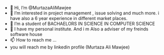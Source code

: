 - 👋 Hi, I’m @MurtazaAliMawjee
- 👀 I’m interested in project management , issue solving and much more. i have also a 6 year experience in different market places. 
- 🌱 I’m a student of BACHAELORS IN SCIENCE IN COMPUTER SCIENCE
- 💞️ I have my personal institute. And i m Also a adviser of my freinds software house
- 📫 How to reach me ...
- you will reach me by linkedin profile (Murtaza Ali Mawjee)

<!---
MurtazaAliMawjee/MurtazaAliMawjee is a ✨ special ✨ repository because its `README.md` (this file) appears on your GitHub profile.
You can click the Preview link to take a look at your changes.
--->
